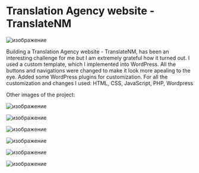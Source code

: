 
# Translation Agency website - TranslateNM

![изображение](https://user-images.githubusercontent.com/65945888/185765204-7ac001ae-caf0-4c99-9401-6afb96405f2b.png)

Building a Translation Agency website - TranslateNM, has been an interesting challenge for me but I am extremely grateful how it turned out. I used a custom template, which I implemented into WordPress. All the buttons and navigations were changed to make it look more apealing to the eye. Added some WordPress plugins for customization. For all the customization and changes I used: HTML, CSS, JavaScript, PHP, Wordpress

Other images of the project:

![изображение](https://user-images.githubusercontent.com/65945888/185765219-37e9ce85-cba0-43d1-8d24-5d54ba4916f3.png)

![изображение](https://user-images.githubusercontent.com/65945888/185765224-e2671c32-c09d-40ea-b907-d23546caa3dd.png)

![изображение](https://user-images.githubusercontent.com/65945888/185765227-2a548c75-910b-4aa8-84bd-95e6787cb783.png)

![изображение](https://user-images.githubusercontent.com/65945888/185765237-10e6921a-c33e-42fb-a2fc-6d3498c17eab.png)

![изображение](https://user-images.githubusercontent.com/65945888/185765240-42c28e0f-ebbc-4eea-b514-6f8f5cb3b560.png)

![изображение](https://user-images.githubusercontent.com/65945888/185765246-31db1f8d-2891-4d89-a9a4-d20a0104a7ef.png)
